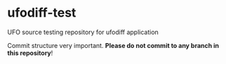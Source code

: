 # ufodiff-test

UFO source testing repository for ufodiff application

Commit structure very important.  **Please do not commit to any branch in this repository**!
